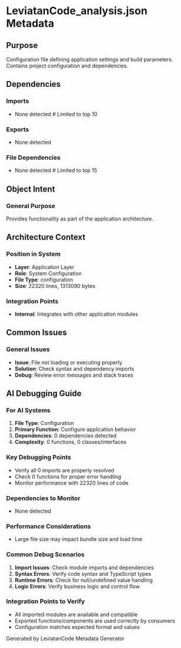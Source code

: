 # LeviatanCode_analysis.json Metadata

## Purpose
Configuration file defining application settings and build parameters. Contains project configuration and dependencies.

## Dependencies

### Imports
- None detected  # Limited to top 10

### Exports
- None detected

### File Dependencies
- None detected  # Limited to top 15

## Object Intent

### General Purpose
Provides functionality as part of the application architecture.

## Architecture Context

### Position in System
- **Layer**: Application Layer
- **Role**: System Configuration
- **File Type**: configuration
- **Size**: 22320 lines, 1313090 bytes

### Integration Points
- **Internal**: Integrates with other application modules

## Common Issues

### General Issues
- **Issue**: File not loading or executing properly
- **Solution**: Check syntax and dependency imports
- **Debug**: Review error messages and stack traces

## AI Debugging Guide

### For AI Systems
1. **File Type**: Configuration
2. **Primary Function**: Configure application behavior
3. **Dependencies**: 0 dependencies detected
4. **Complexity**: 0 functions, 0 classes/interfaces

### Key Debugging Points
- Verify all 0 imports are properly resolved
- Check 0 functions for proper error handling
- Monitor performance with 22320 lines of code

### Dependencies to Monitor
- None detected

### Performance Considerations
- Large file size may impact bundle size and load time

### Common Debug Scenarios
1. **Import Issues**: Check module imports and dependencies
2. **Syntax Errors**: Verify code syntax and TypeScript types
3. **Runtime Errors**: Check for null/undefined value handling
4. **Logic Errors**: Verify business logic and control flow

### Integration Points to Verify
- All imported modules are available and compatible
- Exported functions/components are used correctly by consumers
- Configuration matches expected format and values

Generated by LeviatanCode Metadata Generator
